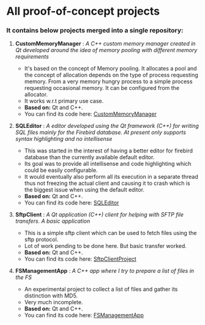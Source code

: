 
# All proof-of-concept projects

### It contains below projects merged into a single repository:


 1.  **CustomMemoryManager** : 
    _A C++ custom memory manager created in Qt developed around the idea of memory pooling with different memory requirements_
    
      - It's based on the concept of Memory pooling. It allocates a pool and the concept of allocation depends on the type of process requesting memory. From a very memory hungry process to a simple process requesting occasional memory. It can be configured from the allocator.
      - It works w.r.t primary use case.
      - **Based on:** Qt and C++.
      - You can find its code here: [CustomMemoryManager](https://github.com/stephen-pinto/POC-CPP/tree/main/CustomMemoryManager)


 2.  **SQLEditor** : 
    _A editor developed using the Qt framework (C++) for writing SQL files mainly for the Firebird database. At present only supports syntax highlighting and no intellisense_    	
      
      - This was started in the interest of having a better editor for firebird database than the currently available default editor. 
      - Its goal was to provide all intellisense and code highlighting which could be easily configurable. 
      - It would eventually also perform all its execution in a separate thread thus not freezing the actual client  and causing it to crash which is the biggest issue when using the default editor.
      - **Based on:** Qt and C++.
      - You can find its code here: [SQLEditor](https://github.com/stephen-pinto/POC-CPP/tree/main/SQLEditor)
    
    
3. **SftpClient** : 
  _A Qt application (C++) client for helping with SFTP file transfers. A basic application_
    
    - This is a simple sftp client which can be used to fetch files using the sftp protocol.
    - Lot of work pending to be done here. But basic transfer worked. 
    - **Based on:**  Qt and C++.
    - You can find its code here: [SftpClientProject](https://github.com/stephen-pinto/POC-CPP/tree/main/SftpClientProject)


4. **FSManagementApp** : 
  _A C++ app where I try to prepare a list of files in the FS_
  
      - An experimental project to collect a list of files and gather its distinction with MD5.
      - Very much incomplete.
      - **Based on:**  Qt and C++.
      - You can find its code here: [FSManagementApp](https://github.com/stephen-pinto/POC-CPP/tree/main/FSManagementApp)
